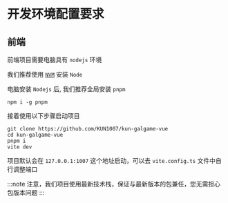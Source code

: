 # 开发环境配置要求

## 前端

前端项目需要电脑具有 `nodejs` 环境

我们推荐使用 [`NVM`](/technology/frontend/kun-frontend) 安装 `Node`

电脑安装 `Nodejs` 后, 我们推荐全局安装 `pnpm`

```shell
npm i -g pnpm
```

接着使用以下步骤启动项目

```shell
git clone https://github.com/KUN1007/kun-galgame-vue
cd kun-galgame-vue
pnpm i
vite dev
```

项目默认会在 `127.0.0.1:1007` 这个地址启动，可以去 `vite.config.ts`  文件中自行调整端口

:::note
注意，我们项目使用最新技术栈，保证与最新版本的包兼任，您无需担心包版本问题
:::
